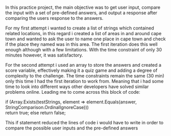 In this practice project, the main objective was to get user input, 
compare the input with a set of pre-defined answers,
and output a response after comparing the users response to the answers.

For my first attempt i wanted to create a list of strings which contained related locations, 
in this regard i created a list of areas in and around cape town and wanted to ask the user to name one place in cape town and check if the place they named was in this area.
The first iteration does this well enough although with a few limitations.
With the time constraint of only 30 minutes however, it was satisfactory.

For the second attempt i used an array to store the answers and created a score variable, effectively making it a quiz game and adding a degree of complexity to the challenge.
The time constraints remain the same (30 min) only this time I had the first iteration to work from.
Meaning that i had some time to look into different ways other developers have solved similar problems online.
Leading me to come across this block of code:

if (Array.Exists(testStrings, element => element.Equals(answer, StringComparison.OrdinalIgnoreCase)))       
            return true;
        else
            return false;
            
This if statement reduced the lines of code i would have to write in order to compare the possible user inputs and the pre-defined answers
